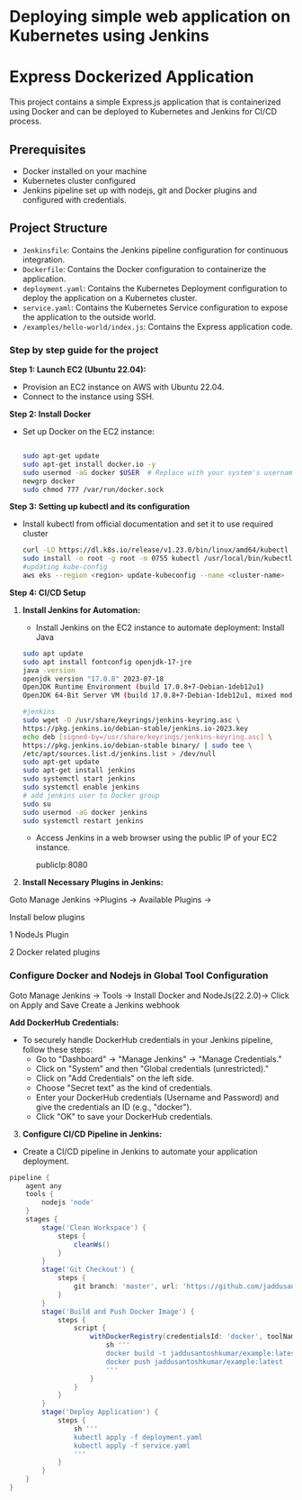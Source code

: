 # Deploying simple web application on Kubernetes using Jenkins

# Express Dockerized Application

This project contains a simple Express.js application that is containerized using Docker and can be deployed to Kubernetes and Jenkins for CI/CD process.

## Prerequisites

- Docker installed on your machine
- Kubernetes cluster configured
- Jenkins pipeline set up with nodejs, git and Docker plugins and configured with credentials.
  
## Project Structure

- `Jenkinsfile`: Contains the Jenkins pipeline configuration for continuous integration.
- `Dockerfile`: Contains the Docker configuration to containerize the application.
- `deployment.yaml`: Contains the Kubernetes Deployment configuration to deploy the application on a Kubernetes cluster.
- `service.yaml`: Contains the Kubernetes Service configuration to expose the application to the outside world.
- `/examples/hello-world/index.js`: Contains the Express application code.

### **Step by step guide for the project**

**Step 1: Launch EC2 (Ubuntu 22.04):**

- Provision an EC2 instance on AWS with Ubuntu 22.04.
- Connect to the instance using SSH.
  
**Step 2: Install Docker**

- Set up Docker on the EC2 instance:
    
    ```bash
    
    sudo apt-get update
    sudo apt-get install docker.io -y
    sudo usermod -aG docker $USER  # Replace with your system's username, e.g., 'ubuntu'
    newgrp docker
    sudo chmod 777 /var/run/docker.sock
    ```
**Step 3: Setting up kubectl and its configuration**

- Install kubectl from official documentation and set it to use required cluster

    ```bash
    curl -LO https://dl.k8s.io/release/v1.23.0/bin/linux/amd64/kubectl
    sudo install -o root -g root -m 0755 kubectl /usr/local/bin/kubectl
    #updating kube-config
    aws eks --region <region> update-kubeconfig --name <cluster-name>
    
**Step 4: CI/CD Setup**

1. **Install Jenkins for Automation:**
    - Install Jenkins on the EC2 instance to automate deployment:
    Install Java
    
    ```bash
    sudo apt update
    sudo apt install fontconfig openjdk-17-jre
    java -version
    openjdk version "17.0.8" 2023-07-18
    OpenJDK Runtime Environment (build 17.0.8+7-Debian-1deb12u1)
    OpenJDK 64-Bit Server VM (build 17.0.8+7-Debian-1deb12u1, mixed mode, sharing)
    
    #jenkins
    sudo wget -O /usr/share/keyrings/jenkins-keyring.asc \
    https://pkg.jenkins.io/debian-stable/jenkins.io-2023.key
    echo deb [signed-by=/usr/share/keyrings/jenkins-keyring.asc] \
    https://pkg.jenkins.io/debian-stable binary/ | sudo tee \
    /etc/apt/sources.list.d/jenkins.list > /dev/null
    sudo apt-get update
    sudo apt-get install jenkins
    sudo systemctl start jenkins
    sudo systemctl enable jenkins
    # add jenkins user to Docker group
    sudo su
    sudo usermod -aG docker jenkins
    sudo systemctl restart jenkins
    ```
    
    - Access Jenkins in a web browser using the public IP of your EC2 instance.
        
        publicIp:8080
2. **Install Necessary Plugins in Jenkins:**

Goto Manage Jenkins →Plugins → Available Plugins →

Install below plugins

1 NodeJs Plugin

2 Docker related plugins

### **Configure Docker and Nodejs in Global Tool Configuration**

Goto Manage Jenkins → Tools → Install Docker and NodeJs(22.2.0)→ Click on Apply and Save
Create a Jenkins webhook


**Add DockerHub Credentials:**

- To securely handle DockerHub credentials in your Jenkins pipeline, follow these steps:
  - Go to "Dashboard" → "Manage Jenkins" → "Manage Credentials."
  - Click on "System" and then "Global credentials (unrestricted)."
  - Click on "Add Credentials" on the left side.
  - Choose "Secret text" as the kind of credentials.
  - Enter your DockerHub credentials (Username and Password) and give the credentials an ID (e.g., "docker").
  - Click "OK" to save your DockerHub credentials.

3. **Configure CI/CD Pipeline in Jenkins:**
- Create a CI/CD pipeline in Jenkins to automate your application deployment.

```groovy
pipeline {
    agent any
    tools {
        nodejs 'node'
    }
    stages {
        stage('Clean Workspace') {
            steps {
                cleanWs()
            }
        }
        stage('Git Checkout') {
            steps {
                git branch: 'master', url: 'https://github.com/jaddusantoshkumar/express.git'
            }
        }
        stage('Build and Push Docker Image') {
            steps {
                script {
                    withDockerRegistry(credentialsId: 'docker', toolName: 'docker') {
                        sh '''
                        docker build -t jaddusantoshkumar/example:latest .
                        docker push jaddusantoshkumar/example:latest
                        '''
                    }
                }
            }
        }
        stage('Deploy Application') {
            steps {
                sh '''
                kubectl apply -f deployment.yaml
                kubectl apply -f service.yaml
                '''
            }
        }
    }
}
```


